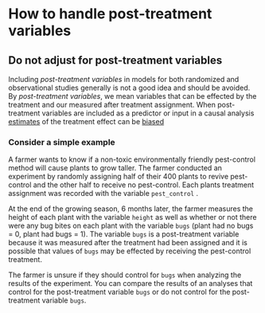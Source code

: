 # How to handle post-treatment variables

## Do not adjust for post-treatment variables 

Including *post-treatment variables* in models for both randomized and observational studies generally is not a good idea and should be avoided. By *post-treatment variables*, we mean variables that can be effected by the treatment and our measured after treatment assignment. When post-treatment variables are included as a predictor or input in a causal analysis [estimates]() of the treatment effect can be [biased]()

### Consider a simple example 

A farmer wants to know if a non-toxic environmentally friendly pest-control method will cause plants to grow taller. The farmer conducted an experiment by randomly assigning half of their 400 plants to revive pest-control and the other half to receive no pest-control. Each plants treatment assignment was recorded with the variable `pest_control` . 

At the end of the growing season, 6 months later, the farmer measures the height of each plant with the variable `height` as well as whether or not there were any bug bites on each plant with the variable `bugs` (plant had no bugs = 0, plant had bugs = 1). The variable `bugs` is a post-treatment variable because it was measured after the treatment had been assigned and it is possible that values of `bugs` may be effected by receiving the pest-control treatment. 


The farmer is unsure if they should control for `bugs` when analyzing the results of the experiment. You can compare the results of an analyses that control for the post-treatment variable `bugs` or do not control for the post-treatment variable `bugs`.
